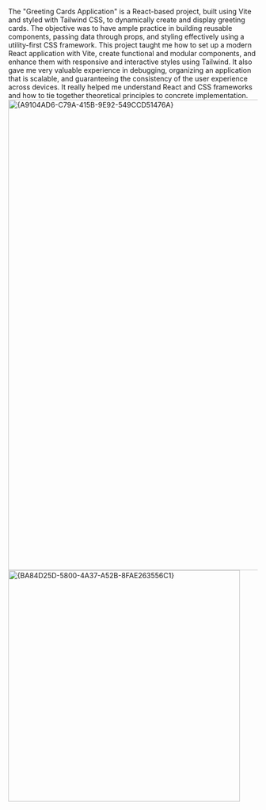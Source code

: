The "Greeting Cards Application" is a React-based project, built using Vite and styled with Tailwind CSS, to dynamically create and display greeting cards. 
The objective was to have ample practice in building reusable components, passing data through props, and styling effectively using a utility-first CSS framework. 
This project taught me how to set up a modern React application with Vite, create functional and modular components, and enhance them with responsive and interactive styles using Tailwind. 
It also gave me very valuable experience in debugging, organizing an application that is scalable, and guaranteeing the consistency of the user experience across devices. 
It really helped me understand React and CSS frameworks and how to tie together theoretical principles to concrete implementation.
<img width="952" alt="{A9104AD6-C79A-415B-9E92-549CCD51476A}" src="https://github.com/user-attachments/assets/cd8e28e0-64e0-4078-93a4-1e35c5862fec">
<img width="468" alt="{BA84D25D-5800-4A37-A52B-8FAE263556C1}" src="https://github.com/user-attachments/assets/05c64141-92ce-4d48-82eb-50b3db897c4b">

